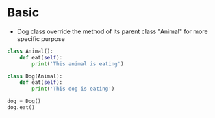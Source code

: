 


# Basic
- Dog class override the method of its parent class "Animal" for more specific purpose

```python
class Animal():
    def eat(self):
        print('This animal is eating')

class Dog(Animal):
    def eat(self):
        print('This dog is eating')

dog = Dog()
dog.eat()

```






























